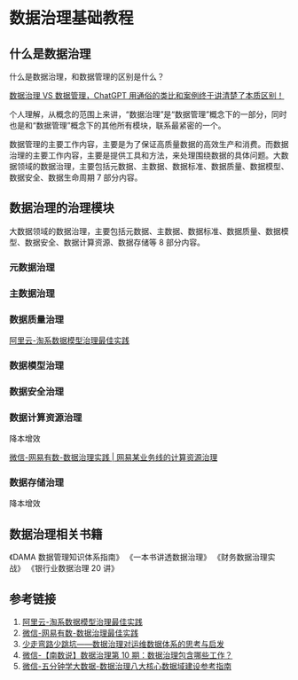 # 数据治理基础教程


## 什么是数据治理

什么是数据治理，和数据管理的区别是什么？


[数据治理 VS 数据管理，ChatGPT 用通俗的类比和案例终于讲清楚了本质区别！](https://mp.weixin.qq.com/s/RuAK6eSfVvBPKKPZnuh88A)


个人理解，从概念的范围上来讲，“数据治理”是“数据管理”概念下的一部分，同时也是和“数据管理”概念下的其他所有模块，联系最紧密的一个。

数据管理的主要工作内容，主要是为了保证高质量数据的高效生产和消费。而数据治理的主要工作内容，主要是提供工具和方法，来处理围绕数据的具体问题。大数据领域的数据治理，主要包括元数据、主数据、数据标准、数据质量、数据模型、数据安全、数据生命周期 7 部分内容。


## 数据治理的治理模块

大数据领域的数据治理，主要包括元数据、主数据、数据标准、数据质量、数据模型、数据安全、数据计算资源、数据存储等 8 部分内容。

### 元数据治理


### 主数据治理


### 数据质量治理

[阿里云-淘系数据模型治理最佳实践](https://developer.aliyun.com/article/992315)
### 数据模型治理


### 数据安全治理


### 数据计算资源治理

降本增效

[微信-网易有数-数据治理实践 | 网易某业务线的计算资源治理](https://mp.weixin.qq.com/s/w6d5zhDaaavNhW_DMEkPsQ)

### 数据存储治理

降本增效

## 数据治理相关书籍

《DAMA 数据管理知识体系指南》
《一本书讲透数据治理》
《财务数据治理实战》
《银行业数据治理 20 讲》



## 参考链接
1. [阿里云-淘系数据模型治理最佳实践](https://developer.aliyun.com/article/992315)
2. [微信-网易有数-数据治理最佳实践](https://mp.weixin.qq.com/mp/appmsgalbum?__biz=MzIwNTUxNTI1Ng==&action=getalbum&album_id=2110564610410971137&scene=173&from_msgid=2247490232&from_itemidx=1&count=3&nolastread=1#wechat_redirect)
3. [少走弯路少跳坑——数据治理对运维数据体系的思考与启发](https://mp.weixin.qq.com/s/laeIjQKS6R5AeVamiY7ToQ)
4. [微信-【南数说】数据治理第 10 期：数据治理包含哪些工作？](https://mp.weixin.qq.com/s/BVq9qLjnGnRRn0hDyv04QQ)
5. [微信-五分钟学大数据-数据治理八大核心数据域建设参考指南](https://mp.weixin.qq.com/s/51bdvMgPQ557Kdo4kQ2Fzg)
